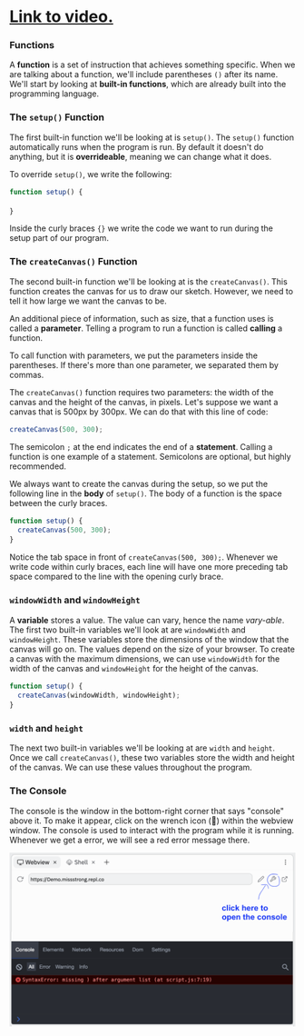 # [Link to video.](https://www.youtube.com/watch?v=Oz2hw3QRvC8&list=PLVD25niNi0BnKbPM0lUEfNYcWixQZ98cY)

### Functions

A **function** is a set of instruction that achieves something specific. When we are talking about a function, we'll include parentheses `()` after its name. We'll start by looking at **built-in functions**, which are already built into the programming language.

### The `setup()` Function

The first built-in function we'll be looking at is `setup()`. The `setup()` function automatically runs when the program is run. By default it doesn't do anything, but it is **overrideable**, meaning we can change what it does.

To override `setup()`, we write the following:

```javascript
function setup() {
  
}
```

Inside the curly braces `{}` we write the code we want to run during the setup part of our program.

### The `createCanvas()` Function

The second built-in function we'll be looking at is the `createCanvas()`. This function creates the canvas for us to draw our sketch. However, we need to tell it how large we want the canvas to be.

An additional piece of information, such as size, that a function uses is called a **parameter**. Telling a program to run a function is called **calling** a function.

To call function with parameters, we put the parameters inside the parentheses. If there's more than one parameter, we separated them by commas. 

The `createCanvas()` function requires two parameters: the width of the canvas and the height of the canvas, in pixels. Let's suppose we want a canvas that is 500px by 300px. We can do that with this line of code:

```javascript
createCanvas(500, 300);
```

The semicolon `;` at the end indicates the end of a **statement**. Calling a function is one example of a statement. Semicolons are optional, but highly recommended.

We always want to create the canvas during the setup, so we put the following line in the **body** of `setup()`. The body of a function is the space between the curly braces.

```javascript
function setup() {
  createCanvas(500, 300);
}
```

Notice the tab space in front of `createCanvas(500, 300);`. Whenever we write code within curly braces, each line will have one more preceding tab space compared to the line with the opening curly brace. 

### `windowWidth` and `windowHeight`

A **variable** stores a value. The value can vary, hence the name *vary-able*. The first two built-in variables we'll look at are `windowWidth` and `windowHeight`. These variables store the dimensions of the window that the canvas will go on. The values depend on the size of your browser. To create a canvas with the maximum dimensions, we can use `windowWidth` for the width of the canvas and `windowHeight` for the height of the canvas.

```javascript
function setup() {
  createCanvas(windowWidth, windowHeight);
}
```

### `width` and `height`

The next two built-in variables we'll be looking at are `width` and `height`. Once we call `createCanvas()`, these two variables store the width and height of the canvas. We can use these values throughout the program.

### The Console

The console is the window in the bottom-right corner that says "console" above it. To make it appear, click on the wrench icon (🔧) within the webview window. The console is used to interact with the program while it is running. Whenever we get a error, we will see a red error message there. 

![](../../Images/Console_2.png)
